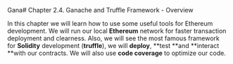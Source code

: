 Gana# Chapter 2.4. Ganache and Truffle Framework - Overview

In this chapter we will learn how to use some useful tools for Ethereum development. We will run our local **Ethereum** network for faster transaction deployment and clearness. Also, we will see the most famous framework for **Solidity** development \(**truffle**\), we will **deploy**, **test **and **interact **with our contracts. We will also use **code coverage** to optimize our code.

